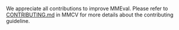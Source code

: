 We appreciate all contributions to improve MMEval. Please refer to [CONTRIBUTING.md](https://github.com/open-mmlab/mmcv/blob/master/CONTRIBUTING.md) in MMCV for more details about the contributing guideline.
